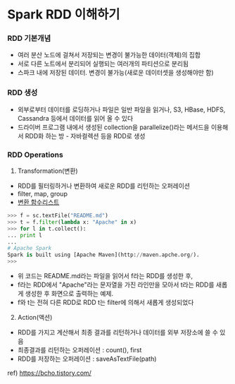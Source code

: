 # Spark RDD 이해하기

### RDD 기본개념
- 여러 분산 노드에 걸쳐서 저장되는 변경이 불가능한 데이터(객체)의 집합
- 서로 다른 노트에서 분리되어 실행되는 여러개의 파티션으로 분리됨
- 스파크 내에 저장된 데이터. 변경이 불가능(새로운 데이터셋을 생성해야만 함)

### RDD 생성
- 외부로부터 데이터를 로딩하거나 파일은 일반 파일을 읽거나, S3, HBase, HDFS, Cassandra 등에서 데이터를 읽어 올 수 있다 
- 드라이버 프로그램 내에서 생성된 collection을 parallelize()라는 메서드을 이용해서 RDD화 하는 방	- 자바컬렉션 등을 RDD로 생성

### RDD Operations
1. Transformation(변환)
- RDD를 필터링하거나 변환하여 새로운 RDD를 리턴하는 오퍼레이션
- filter, map, group
- [변환 함수리스트](https://spark.apache.org/docs/1.2.0/programming-guide.html#transformations)

```python
>>> f = sc.textFile("README.md")
>>> t = f.filter(lambda x: "Apache" in x)
>>> for l in t.collect():
...	print l
...
# Apache Spark
Spark is built using [Apache Maven](http://maven.apche.org/).
>>>
```

- 위 코드는 README.md라는 파일을 읽어서 f라는 RDD를 생성한 후,
- f라는 RDD에서 "Apache"라는 문자열을 가진 라인만을 모아서 t라는 RDD를 새롭게 생성한 후 화면으로 출력하는 예제.
- f와 t는 전혀 다른 RDD로 RDD t는 filter에 의해서 새롭게 생성되었다

2. Action(액션)
- RDD를 가지고 계산해서 최종 결과를 리턴하거나 데이터를 외부 저장소에 쓸 수 있음
- 최종결과를 리턴하는 오퍼레이션 : count(), first
- RDD를 저장하는 오퍼레이션 : saveAsTextFile(path) 


ref) https://bcho.tistory.com/

